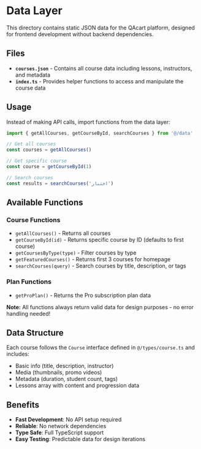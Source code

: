 # Data Layer

This directory contains static JSON data for the QAcart platform, designed for frontend development without backend dependencies.

## Files

- **`courses.json`** - Contains all course data including lessons, instructors, and metadata
- **`index.ts`** - Provides helper functions to access and manipulate the course data

## Usage

Instead of making API calls, import functions from the data layer:

```typescript
import { getAllCourses, getCourseById, searchCourses } from '@/data'

// Get all courses
const courses = getAllCourses()

// Get specific course
const course = getCourseById(1)

// Search courses
const results = searchCourses('اختبار')
```

## Available Functions

### Course Functions
- `getAllCourses()` - Returns all courses
- `getCourseById(id)` - Returns specific course by ID (defaults to first course)
- `getCoursesByType(type)` - Filter courses by type
- `getFeaturedCourses()` - Returns first 3 courses for homepage
- `searchCourses(query)` - Search courses by title, description, or tags

### Plan Functions
- `getProPlan()` - Returns the Pro subscription plan data

**Note:** All functions always return valid data for design purposes - no error handling needed!

## Data Structure

Each course follows the `Course` interface defined in `@/types/course.ts` and includes:

- Basic info (title, description, instructor)
- Media (thumbnails, promo videos)
- Metadata (duration, student count, tags)
- Lessons array with content and progression data

## Benefits

- **Fast Development**: No API setup required
- **Reliable**: No network dependencies
- **Type Safe**: Full TypeScript support
- **Easy Testing**: Predictable data for design iterations
